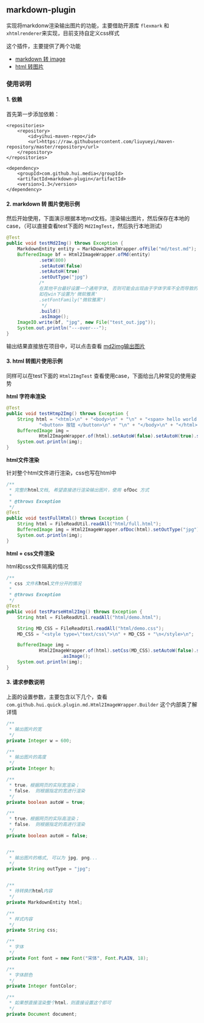 ## markdown-plugin

实现将markdonw渲染输出图片的功能，主要借助开源库 `flexmark` 和 `xhtmlrenderer`来实现，目前支持自定义css样式

这个插件，主要提供了两个功能

- [markdown 转 image](https://github.com/liuyueyi/quick-media/blob/master/doc/md/md2html.md) 
- [html 转图片](https://github.com/liuyueyi/quick-media/blob/master/doc/md/html2image.md)

### 使用说明

#### 1. 依赖

首先第一步添加依赖：

```pom
<repositories>
    <repository>
        <id>yihui-maven-repo</id>
        <url>https://raw.githubusercontent.com/liuyueyi/maven-repository/master/repository</url>
    </repository>
</repositories>

<dependency>
    <groupId>com.github.hui.media</groupId>
    <artifactId>markdown-plugin</artifactId>
    <version>1.3</version>
</dependency>
```

#### 2. markdown 转 图片使用示例

然后开始使用，下面演示根据本地md文档，渲染输出图片，然后保存在本地的case，（可以直接查看test下面的 `Md2ImgTest`，然后执行本地测试）

```java
@Test
public void testMd2Img() throws Exception {
    MarkdownEntity entity = MarkDown2HtmlWrapper.ofFile("md/test.md");
    BufferedImage bf = Html2ImageWrapper.ofMd(entity)
            .setW(800)
            .setAutoW(false)
            .setAutoH(true)
            .setOutType("jpg")
            /*
            在其他平台最好设置一个通用字体, 否则可能会出现由于字体字库不全而导致的乱码问题
            如在win下设置为'微软雅黑'
            .setFontFamily("微软雅黑")
             */
            .build()
            .asImage();
    ImageIO.write(bf, "jpg", new File("test_out.jpg"));
    System.out.println("---over---");
}
```

输出结果直接放在项目中，可以点击查看 [md2img输出图片](md_out.jpg)


#### 3. html 转图片使用示例

同样可以在test下面的 `Html2ImgTest` 查看使用case，下面给出几种常见的使用姿势

**html 字符串渲染**

```java
@Test
public void testHtmp2Img() throws Exception {
    String html = "<html>\n" + "<body>\n" + "\n" + "<span> hello world </span>\n" + "<hr/>\n" +
            "<button> 按钮 </button>\n" + "\n" + "</body>\n" + "</html>";
    BufferedImage img =
            Html2ImageWrapper.of(html).setAutoW(false).setAutoH(true).setOutType("jpg").build().asImage();
    System.out.println(img);
}
```

**html文件渲染**

针对整个html文件进行渲染，css也写在html中

```java
/**
 * 完整的html文档, 希望直接进行渲染输出图片，使用 ofDoc 方式
 *
 * @throws Exception
 */
@Test
public void testFullHtml() throws Exception {
    String html = FileReadUtil.readAll("html/full.html");
    BufferedImage img = Html2ImageWrapper.ofDoc(html).setOutType("jpg").build().asImage();
    System.out.println(img);
}
```

**html + css文件渲染**

html和css文件隔离的情况

```java
/**
 * css 文件和html文件分开的情况
 *
 * @throws Exception
 */
@Test
public void testParseHtml2Img() throws Exception {
    String html = FileReadUtil.readAll("html/demo.html");

    String MD_CSS = FileReadUtil.readAll("html/demo.css");
    MD_CSS = "<style type=\"text/css\">\n" + MD_CSS + "\n</style>\n";

    BufferedImage img =
            Html2ImageWrapper.of(html).setCss(MD_CSS).setAutoW(false).setAutoH(false).setOutType("jpg").build()
                    .asImage();
    System.out.println(img);
}
```

#### 3. 请求参数说明

上面的设置参数，主要包含以下几个，查看 `com.github.hui.quick.plugin.md.Html2ImageWrapper.Builder` 这个内部类了解详情

```java
/**
 * 输出图片的宽
 */
private Integer w = 600;

/**
 * 输出图片的高度
 */
private Integer h;

/**
 * true，根据网页的实际宽渲染；
 * false， 则根据指定的宽进行渲染
 */
private boolean autoW = true;

/**
 * true，根据网页的实际高渲染；
 * false， 则根据指定的高进行渲染
 */
private boolean autoH = false;


/**
 * 输出图片的格式, 可以为 jpg, png...
 */
private String outType = "jpg";


/**
 * 待转换的html内容
 */
private MarkdownEntity html;

/**
 * 样式内容
 */
private String css;

/**
 * 字体 
 */
private Font font = new Font("宋体", Font.PLAIN, 18);

/**
 * 字体颜色 
 */
private Integer fontColor;

/**
 * 如果想直接渲染整个html，则直接设置这个即可
 */
private Document document;
```